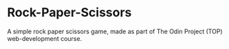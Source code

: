 # Rock-Paper-Scissors
A simple rock paper scissors game, made as part of The Odin Project (TOP) web-development course.
